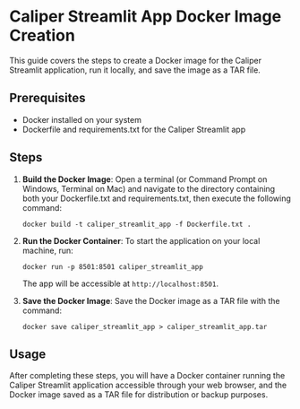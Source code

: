 # Caliper Streamlit App Docker Image Creation

This guide covers the steps to create a Docker image for the Caliper Streamlit application, run it locally, and save the image as a TAR file.

## Prerequisites

- Docker installed on your system
- Dockerfile and requirements.txt for the Caliper Streamlit app

## Steps

1. **Build the Docker Image**:
   Open a terminal (or Command Prompt on Windows, Terminal on Mac) and navigate to the directory containing both your Dockerfile.txt and requirements.txt, then execute the following command:
   
   ```
   docker build -t caliper_streamlit_app -f Dockerfile.txt .
   ```


2. **Run the Docker Container**:
   To start the application on your local machine, run:

   ```
   docker run -p 8501:8501 caliper_streamlit_app
   ```

   The app will be accessible at `http://localhost:8501`.

3. **Save the Docker Image**:
   Save the Docker image as a TAR file with the command:

   ```
   docker save caliper_streamlit_app > caliper_streamlit_app.tar
   ```

## Usage

After completing these steps, you will have a Docker container running the Caliper Streamlit application accessible through your web browser, and the Docker image saved as a TAR file for distribution or backup purposes.



